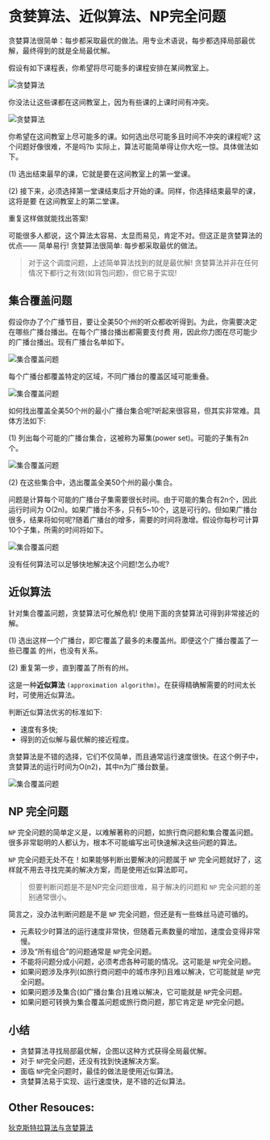 # 贪婪算法、近似算法、NP完全问题

贪婪算法很简单：每步都采取最优的做法。用专业术语说，每步都选择局部最优解，最终得到的就是全局最优解。

假设有如下课程表，你希望将尽可能多的课程安排在某间教室上。

![贪婪算法](http://img.pfan123.com/chapter1.png)

你没法让这些课都在这间教室上，因为有些课的上课时间有冲突。

![贪婪算法](http://img.pfan123.com/chapter2.png)

你希望在这间教室上尽可能多的课。如何选出尽可能多且时间不冲突的课程呢? 这个问题好像很难，不是吗?b 实际上，算法可能简单得让你大吃一惊。具体做法如下。

(1) 选出结束最早的课，它就是要在这间教室上的第一堂课。

(2) 接下来，必须选择第一堂课结束后才开始的课。同样，你选择结束最早的课，这将是要 在这间教室上的第二堂课。

重复这样做就能找出答案!

可能很多人都说，这个算法太容易、太显而易见，肯定不对。但这正是贪婪算法的优点—— 简单易行! 贪婪算法很简单: 每步都采取最优的做法。

> 对于这个调度问题，上述简单算法找到的就是最优解! 贪婪算法并非在任何情况下都行之有效(如背包问题)，但它易于实现!

## 集合覆盖问题

假设你办了个广播节目，要让全美50个州的听众都收听得到。为此，你需要决定在哪些广播台播出。在每个广播台播出都需要支付费 用，因此你力图在尽可能少的广播台播出。现有广播台名单如下。

![集合覆盖问题](http://img.pfan123.com/chapter3.png?t=123)

每个广播台都覆盖特定的区域，不同广播台的覆盖区域可能重叠。

![集合覆盖问题](http://img.pfan123.com/chapter4.png)

如何找出覆盖全美50个州的最小广播台集合呢?听起来很容易，但其实非常难。具体方法如下: 

(1) 列出每个可能的广播台集合，这被称为幂集(power set)。可能的子集有2n个。

![集合覆盖问题](http://img.pfan123.com/chapter5.png)

(2) 在这些集合中，选出覆盖全美50个州的最小集合。

问题是计算每个可能的广播台子集需要很长时间。由于可能的集合有2n个，因此运行时间为 O(2n)。如果广播台不多，只有5~10个，这是可行的。但如果广播台很多，结果将如何呢?随着广播台的增多，需要的时间将激增。假设你每秒可计算10个子集，所需的时间将如下。

![集合覆盖问题](http://img.pfan123.com/chapter6.png)

没有任何算法可以足够快地解决这个问题!怎么办呢?

## 近似算法

针对集合覆盖问题，贪婪算法可化解危机! 使用下面的贪婪算法可得到非常接近的解。

(1) 选出这样一个广播台，即它覆盖了最多的未覆盖州。即便这个广播台覆盖了一些已覆盖 的州，也没有关系。

(2) 重复第一步，直到覆盖了所有的州。

这是一种**近似算法** `(approximation algorithm)`。在获得精确解需要的时间太长时，可使用近似算法。

判断近似算法优劣的标准如下: 

- 速度有多快;
- 得到的近似解与最优解的接近程度。 

贪婪算法是不错的选择，它们不仅简单，而且通常运行速度很快。在这个例子中，贪婪算法的运行时间为O(n2)，其中n为广播台数量。

![集合覆盖问题](http://img.pfan123.com/chapter7.png)

## NP 完全问题

`NP` 完全问题的简单定义是，以难解著称的问题，如旅行商问题和集合覆盖问题。很多非常聪明的人都认为，根本不可能编写出可快速解决这些问题的算法。

`NP` 完全问题无处不在！如果能够判断出要解决的问题属于 `NP` 完全问题就好了，这样就不用去寻找完美的解决方案，而是使用近似算法即可。

> 但要判断问题是不是NP完全问题很难，易于解决的问题和 `NP` 完全问题的差别通常很小。

简言之，没办法判断问题是不是 `NP` 完全问题，但还是有一些蛛丝马迹可循的。

- 元素较少时算法的运行速度非常快，但随着元素数量的增加，速度会变得非常慢。
- 涉及“所有组合”的问题通常是 `NP`完全问题。
- 不能将问题分成小问题，必须考虑各种可能的情况。这可能是 `NP`完全问题。
- 如果问题涉及序列(如旅行商问题中的城市序列)且难以解决，它可能就是 `NP`完全问题。 
- 如果问题涉及集合(如广播台集合)且难以解决，它可能就是 `NP`完全问题。
- 如果问题可转换为集合覆盖问题或旅行商问题，那它肯定是 `NP`完全问题。



## 小结

- 贪婪算法寻找局部最优解，企图以这种方式获得全局最优解。
- 对于 `NP`完全问题，还没有找到快速解决方案。
- 面临 `NP`完全问题时，最佳的做法是使用近似算法。
- 贪婪算法易于实现、运行速度快，是不错的近似算法。


## Other Resouces:

[狄克斯特拉算法与贪婪算法](http://jartto.wang/2018/11/29/algorithm6/)
